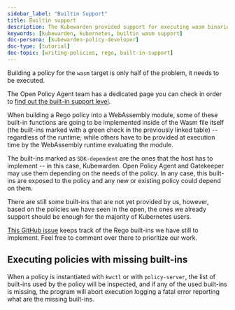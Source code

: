 ```yaml
---
sidebar_label: "Builtin Support"
title: Builtin support
description: The Kubewarden provided support for executing wasm binaries.
keywords: [kubewarden, kubernetes, builtin wasm support]
doc-persona: [kubewarden-policy-developer]
doc-type: [tutorial]
doc-topic: [writing-policies, rego, built-in-support]
---
```


Building a policy for the `wasm` target is only half of the problem,
it needs to be executed.

The Open Policy Agent team has a dedicated page you can check in order
to [find out the built-in support
level](https://www.openpolicyagent.org/docs/latest/policy-reference/#built-in-functions).

When building a Rego policy into a WebAssembly module, some of these
built-in functions are going to be implemented inside of the Wasm file
itself (the built-ins marked with a green check in the previously
linked table) -- regardless of the runtime; while others have to be
provided at execution time by the WebAssembly runtime evaluating the
module.

The built-ins marked as `SDK-dependent` are the ones that the host has
to implement -- in this case, Kubewarden. Open Policy Agent and
Gatekeeper may use them depending on the needs of the policy. In any
case, this built-ins are exposed to the policy and any new or existing
policy could depend on them.

There are still some built-ins that are not yet provided by us,
however, based on the policies we have seen in the open, the ones we
already support should be enough for the majority of Kubernetes users.

[This GitHub issue](https://github.com/kubewarden/policy-evaluator/issues/56)
keeps track of the Rego built-ins we have still to implement. Feel free to
comment over there to prioritize our work.

## Executing policies with missing built-ins

When a policy is instantiated with `kwctl` or with `policy-server`,
the list of built-ins used by the policy will be inspected, and if any
of the used built-ins is missing, the program will abort execution
logging a fatal error reporting what are the missing built-ins.
